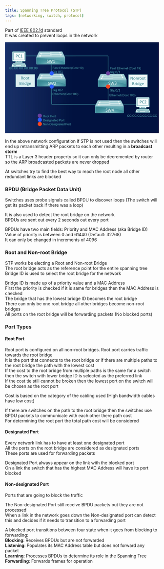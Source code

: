```yaml
---
title: Spanning Tree Protocol (STP)
tags: [networking, switch, protocol]
---
```


Part of <u>IEEE 802.1d</u> standard  
It was created to prevent loops in the network  

![Redundant Switch Network|540](../../images/redundant-switch-network.png)

In the above network configuration if STP is not used then the switches will end up retransmitting ARP packets to each other resulting in a **broadcast storm**  
TTL is a Layer 3 header property so it can only be decremented by router so the ARP broadcasted packets are never dropped

At switches try to find the best way to reach the root node all other redundant links are blocked

### BPDU (Bridge Packet Data Unit)

Switches uses probe signals called BPDU to discover loops (The switch will get its packet back if there was a loop)

It is also used to detect the root bridge on the network   
BPDUs are sent out every 2 seconds out every port

BPDUs have two main fields: Priority and MAC Address (aka Bridge ID)  
Value of priority is between 0 and 61440 (Default: 32768)  
It can only be changed in increments of 4096

### Root and Non-root Bridge

STP works be electing a Root and Non-root Bridge  
The root bridge acts as the reference point for the entire spanning tree  
Bridge ID is used to select the root bridge for the network

Bridge ID is made up of a priority value and a MAC Address  
First the priority is checked if it is same for bridges then the MAC Address is checked  
The bridge that has the lowest bridge ID becomes the root bridge  
There can only be one root bridge all other bridges become non-root bridges  
All ports on the root bridge will be forwarding packets (No blocked ports) 

### Port Types

#### Root Port

Root port is configured on all non-root bridges. Root port carries traffic towards the root bridge  
It is the port that connects to the root bridge or if there are multiple paths to the root bridge the path with the lowest cost  
If the cost to the root bridge from multiple paths is the same for a switch then the switch with lower bridge ID is selected as the preferred link  
If the cost tie still cannot be broken then the lowest port on the switch will be chosen as the root port

Cost is based on the category of the cabling used (High bandwidth cables have low cost)

If there are switches on the path to the root bridge then the switches use BPDU packets to communicate with each other there path cost  
For determining the root port the total path cost will be considered  

#### Designated Port

Every network link has to have at least one designated port  
All the ports on the root bridge are considered as designated ports  
These ports are used for forwarding packets

Designated Port always appear on the link with the blocked port  
On a link the switch that has the highest MAC Address will have its port blocked

#### Non-designated Port  
Ports that are going to block the traffic

The Non-designated Port still receive BPDU packets but they are not processed  
When a link in the network goes down the Non-designated port can detect this and decides if it needs to transition to a forwarding port

A blocked port transitions between four state when it goes from blocking to forwarding:  
**Blocking**: Receives BPDUs but are not forwarded  
**Listening**: Populates its MAC Address table but does not forward any packet  
**Learning**: Processes BPDUs to determine its role in the Spanning Tree  
**Forwarding**: Forwards frames for operation

